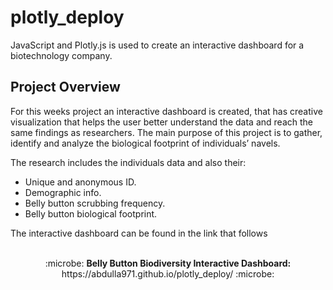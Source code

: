 # plotly_deploy
JavaScript and Plotly.js is used to create an interactive dashboard for a biotechnology company.

## Project Overview

For this weeks project an interactive dashboard is created, that has creative visualization that helps the user better understand the data and reach the same findings as researchers. The main purpose of this project is to gather, identify and analyze the biological footprint of individuals’ navels.

The research includes the individuals data and also their: 
  -	Unique and anonymous ID.
  -	Demographic info.
  -	Belly button scrubbing frequency.
  -	Belly button biological footprint.
  
The interactive dashboard can be found in the link that follows
<br>
<br>
<p align="center">
:microbe: <b>Belly Button Biodiversity Interactive Dashboard:</b> https://abdulla971.github.io/plotly_deploy/ :microbe:
</p>
<br>
